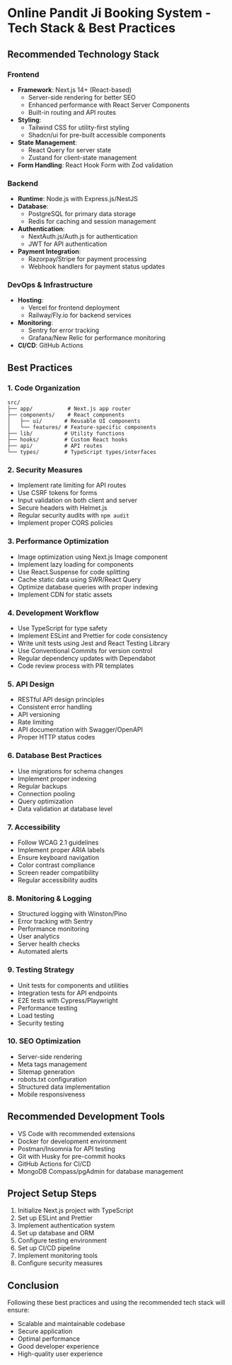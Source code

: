 # Online Pandit Ji Booking System - Tech Stack & Best Practices

## Recommended Technology Stack

### Frontend
- **Framework**: Next.js 14+ (React-based)
  - Server-side rendering for better SEO
  - Enhanced performance with React Server Components
  - Built-in routing and API routes
- **Styling**: 
  - Tailwind CSS for utility-first styling
  - Shadcn/ui for pre-built accessible components
- **State Management**: 
  - React Query for server state
  - Zustand for client-state management
- **Form Handling**: React Hook Form with Zod validation

### Backend
- **Runtime**: Node.js with Express.js/NestJS
- **Database**: 
  - PostgreSQL for primary data storage
  - Redis for caching and session management
- **Authentication**: 
  - NextAuth.js/Auth.js for authentication
  - JWT for API authentication
- **Payment Integration**: 
  - Razorpay/Stripe for payment processing
  - Webhook handlers for payment status updates

### DevOps & Infrastructure
- **Hosting**: 
  - Vercel for frontend deployment
  - Railway/Fly.io for backend services
- **Monitoring**: 
  - Sentry for error tracking
  - Grafana/New Relic for performance monitoring
- **CI/CD**: GitHub Actions

## Best Practices

### 1. Code Organization
```
src/
├── app/           # Next.js app router
├── components/    # React components
│   ├── ui/       # Reusable UI components
│   └── features/ # Feature-specific components
├── lib/          # Utility functions
├── hooks/        # Custom React hooks
├── api/          # API routes
└── types/        # TypeScript types/interfaces
```

### 2. Security Measures
- Implement rate limiting for API routes
- Use CSRF tokens for forms
- Input validation on both client and server
- Secure headers with Helmet.js
- Regular security audits with `npm audit`
- Implement proper CORS policies

### 3. Performance Optimization
- Image optimization using Next.js Image component
- Implement lazy loading for components
- Use React.Suspense for code splitting
- Cache static data using SWR/React Query
- Optimize database queries with proper indexing
- Implement CDN for static assets

### 4. Development Workflow
- Use TypeScript for type safety
- Implement ESLint and Prettier for code consistency
- Write unit tests using Jest and React Testing Library
- Use Conventional Commits for version control
- Regular dependency updates with Dependabot
- Code review process with PR templates

### 5. API Design
- RESTful API design principles
- Consistent error handling
- API versioning
- Rate limiting
- API documentation with Swagger/OpenAPI
- Proper HTTP status codes

### 6. Database Best Practices
- Use migrations for schema changes
- Implement proper indexing
- Regular backups
- Connection pooling
- Query optimization
- Data validation at database level

### 7. Accessibility
- Follow WCAG 2.1 guidelines
- Implement proper ARIA labels
- Ensure keyboard navigation
- Color contrast compliance
- Screen reader compatibility
- Regular accessibility audits

### 8. Monitoring & Logging
- Structured logging with Winston/Pino
- Error tracking with Sentry
- Performance monitoring
- User analytics
- Server health checks
- Automated alerts

### 9. Testing Strategy
- Unit tests for components and utilities
- Integration tests for API endpoints
- E2E tests with Cypress/Playwright
- Performance testing
- Load testing
- Security testing

### 10. SEO Optimization
- Server-side rendering
- Meta tags management
- Sitemap generation
- robots.txt configuration
- Structured data implementation
- Mobile responsiveness

## Recommended Development Tools
- VS Code with recommended extensions
- Docker for development environment
- Postman/Insomnia for API testing
- Git with Husky for pre-commit hooks
- GitHub Actions for CI/CD
- MongoDB Compass/pgAdmin for database management

## Project Setup Steps
1. Initialize Next.js project with TypeScript
2. Set up ESLint and Prettier
3. Implement authentication system
4. Set up database and ORM
5. Configure testing environment
6. Set up CI/CD pipeline
7. Implement monitoring tools
8. Configure security measures

## Conclusion
Following these best practices and using the recommended tech stack will ensure:
- Scalable and maintainable codebase
- Secure application
- Optimal performance
- Good developer experience
- High-quality user experience